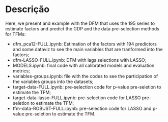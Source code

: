 # Descrição

Here, we present and example with the DFM that uses the 195 series to estimate factors and predict the GDP and the data pre-selection methods for TFMs:

- dfm_pca12-FULL.ipynb: Estimation of the factors with 194 predictors and some dataviz to see the main variables that are tranformed into  the factors; 
- dfm-LASSO-FULL.ipynb: DFM with lags selections with LASSO;
- MODELS.ipynb: final code with all calibrated models and evaluation metrics;
- variables-groups.ipynb: file with the codes to see the participation of the variables groups into the datasets;
- target-data-FULL.ipynb: pre-selection code for p-value pre-seletion to estimate the TFM;
- target-data-lasso-FULL.ipynb: pre-selection code for LASSO pre-seletion to estimate the TFM;
- tfm-data-ROBUST-FULL.ipynb: pre-selection code for LASSO and p-value pre-seletion to estimate the TFM.
